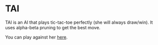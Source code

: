 # TAI

TAI is an AI that plays tic-tac-toe perfectly (she will always draw/win). It uses alpha-beta pruning to get the best move.

You can play against her [here](https://forensor.github.io/tai/).
